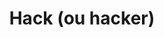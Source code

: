 ---
layout: term
title: 'Hack (ou hacker)'
name: Hack
description: "Permet de récupérer des items et des clés sur un portail."
---
